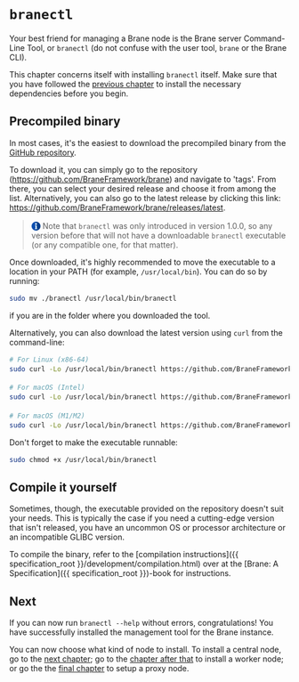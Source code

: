 # `branectl`
Your best friend for managing a Brane node is the Brane server Command-Line Tool, or `branectl` (do not confuse with the user tool, `brane` or the Brane CLI).

This chapter concerns itself with installing `branectl` itself. Make sure that you have followed the [previous chapter](./dependencies.md) to install the necessary dependencies before you begin.


## Precompiled binary
In most cases, it's the easiest to download the precompiled binary from the [GitHub repository](https://github.com/BraneFramework/brane).

To download it, you can simply go to the repository (<https://github.com/BraneFramework/brane>) and navigate to 'tags'. From there, you can select your desired release and choose it from among the list. Alternatively, you can also go to the latest release by clicking this link: <https://github.com/BraneFramework/brane/releases/latest>.

> <img src="../../assets/img/info.png" alt="info" width="16" style="margin-top: 3px; margin-bottom: -3px"/> Note that `branectl` was only introduced in version 1.0.0, so any version before that will not have a downloadable `branectl` executable (or any compatible one, for that matter).

Once downloaded, it's highly recommended to move the executable to a location in your PATH (for example, `/usr/local/bin`). You can do so by running:
```bash
sudo mv ./branectl /usr/local/bin/branectl
```
if you are in the folder where you downloaded the tool.

Alternatively, you can also download the latest version using `curl` from the command-line:
```bash
# For Linux (x86-64)
sudo curl -Lo /usr/local/bin/branectl https://github.com/BraneFramework/brane/releases/latest/download/branectl-linux-x86_64

# For macOS (Intel)
sudo curl -Lo /usr/local/bin/branectl https://github.com/BraneFramework/brane/releases/latest/download/branectl-darwin-x86_64

# For macOS (M1/M2)
sudo curl -Lo /usr/local/bin/branectl https://github.com/BraneFramework/brane/releases/latest/download/branectl-darwin-aarch64
```

Don't forget to make the executable runnable:
```bash
sudo chmod +x /usr/local/bin/branectl
```


## Compile it yourself
Sometimes, though, the executable provided on the repository doesn't suit your needs. This is typically the case if you need a cutting-edge version that isn't released, you have an uncommon OS or processor architecture or an incompatible GLIBC version.

To compile the binary, refer to the [compilation instructions]({{ specification_root }}/development/compilation.html) over at the [Brane: A Specification]({{ specification_root }})-book for instructions.


## Next
If you can now run `branectl --help` without errors, congratulations! You have successfully installed the management tool for the Brane instance.

You can now choose what kind of node to install. To install a central node, go to the [next chapter](./control-node.md); go to the [chapter after that](./worker-node.md) to install a worker node; or go the the [final chapter](./proxy-node.md) to setup a proxy node.
